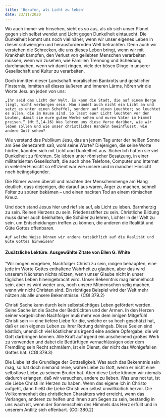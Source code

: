 ```yaml
---
title: 'Berufen, als Licht zu leben'
date: 23/11/2020
---
```


Wo auch immer wir hinsehen, sieht es so aus, als ob sich unser Planet gegen sich selbst wendet und Licht gegen Dunkelheit eintauscht. Die Dunkelheit kommt uns noch viel näher, wenn wir unser eigenes Leben in dieser schwierigen und herausfordernden Welt betrachten. Denn auch wir verstehen die Schrecken, die uns dieses Leben bringt, wenn wir mit Krankheit kämpfen, den Verlust von geliebten Menschen verarbeiten müssen, wenn wir zusehen, wie Familien Trennung und Scheidung durchmachen, wenn wir damit ringen, viele der bösen Dinge in unserer Gesellschaft und Kultur zu verarbeiten.

Doch inmitten dieser Landschaft moralischen Bankrotts und geistlicher Finsternis, inmitten all dieses äußeren und inneren Lärms, hören wir die Worte Jesu an jeden von uns:

`„Ihr seid das Licht der Welt. Es kann die Stadt, die auf einem Berge liegt, nicht verborgen sein. Man zündet auch nicht ein Licht an und setzt es unter einen Scheffel, sondern auf einen Leuchter; so leuchtet es allen, die im Hause sind. So lasst euer Licht leuchten vor den Leuten, damit sie eure guten Werke sehen und euren Vater im Himmel preisen.“ (Mt 5,14–16) Was lehren uns diese Verse darüber, wie wir leben sollen und wie unser christliches Handeln beeinflusst, wie andere Gott sehen?`

Wie verstand das Publikum Jesu, das an jenem Tag unter der heißen Sonne am See Genezareth saß, wohl seine Worte? Diejenigen, die seine Worte hörten, kannten sich mit Licht und Dunkelheit aus. Sicherlich hatten sie viel Dunkelheit zu fürchten. Sie lebten unter römischer Besatzung, in einer militarisierten Gesellschaft, die auch ohne Telefone, Computer und Internet in vielerlei Hinsicht so effizient war wie unsere und in mancher Hinsicht noch beängstigender.

Die Römer waren überall und machten der Menschenmenge am Hang deutlich, dass diejenigen, die darauf aus waren, Ärger zu machen, schnell Folter zu spüren bekämen – und einen nackten Tod an einem römischen Kreuz.

Und doch stand Jesus hier und rief sie auf, als Licht zu leben. Barmherzig zu sein. Reinen Herzens zu sein. Friedensstifter zu sein. Christliche Bildung muss daher auch beinhalten, die Schüler zu lehren, Lichter in der Welt zu sein, um Entscheidungen treffen zu können, die anderen die Realität und Güte Gottes offenbaren.

`Auf welche Weise können wir andere tatsächlich auf die Realität und Güte Gottes hinweisen?`

#### Zusätzliche Lektüre: Ausgewählte Zitate von Ellen G. White

"Wir mögen vorgeben, Nachfolger Christi zu sein, mögen behaupten, eine jede im Worte Gottes enthaltene Wahrheit zu glauben, aber das wird unserem Nächsten nichts nützen, wenn unser Glaube nicht in unser tägliches Leben hineingebracht wird. Unser Bekenntnis mag himmelhoch sein, aber es wird weder uns, noch unsere Mitmenschen selig machen, wenn wir nicht Christen sind. Ein richtiges Beispiel wird der Welt mehr nützen als alle unsere Bekenntnisse. {CGl 379.2}

Christi Sache kann durch kein selbstsüchtiges Leben gefördert werden. Seine Sache ist die Sache der Bedrückten und der Armen. In den Herzen seiner vorgeblichen Nachfolger muß mehr von dem innigen Mitgefühl Christi sein — eine tiefere Liebe für die, welche er so hoch geschätzt hat, daß er sein eigenes Leben zu ihrer Rettung dahingab. Diese Seelen sind köstlich, unendlich viel köstlicher als irgend eine andere Opfergabe, die wir Gott darbringen können. Alle Kraft auf irgend ein anscheinend großes Werk zu verwenden und dabei die Bedürftigen vernachlässigen oder dem Fremdling sein Recht schmälern, ist ein Dienst, der nicht das Wohlgefallen Gottes hat. {CGl 379.3}

Die Liebe ist die Grundlage der Gottseligkeit. Was auch das Bekenntnis sein mag, so hat doch niemand reine, wahre Liebe zu Gott, wenn er nicht eine selbstlose Liebe zu seinem Bruder hat. Aber diese Liebe können wir niemals dadurch erlangen, daß wir versuchen, andere zu lieben. Was uns not tut, ist die Liebe Christi im Herzen zu haben. Wenn das eigene Ich in Christo aufgeht, dann fließt die Liebe Christi von selbst unwillkürlich hervor. Die Vollkommenheit des christlichen Charakters wird erreicht, wenn das Verlangen, anderen zu helfen und ihnen zum Segen zu sein, beständig in uns wach ist, wenn der Sonnenschein des Himmels das Herz erfüllt und in unserem Antlitz sich offenbart. {CGl 380.2}